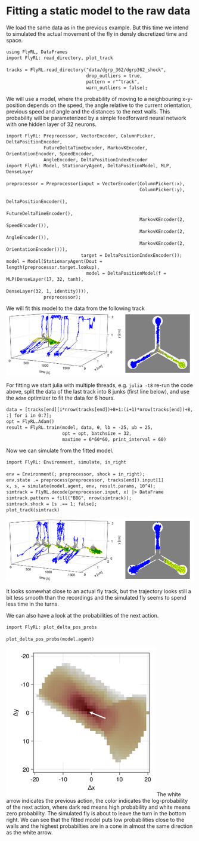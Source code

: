 # Fitting a static model to the raw data

We load the same data as in the previous example. But this time we intend to simulated the
actual movement of the fly in densly discretized time and space.

```
using FlyRL, DataFrames
import FlyRL: read_directory, plot_track

tracks = FlyRL.read_directory("data/dgrp_362/dgrp362_shock",
                              drop_outliers = true,
                              pattern = r"^track",
                              warn_outliers = false);
```

We will use a model, where the probability of moving to a neighbouring x-y-position
depends on the speed, the angle relative to the current orientation, previous speed and
angle and the distances to the next walls. This probability will be parameterized by a
simple feedforward neural network with one hidden layer of 32 neurons.
```
import FlyRL: Preprocessor, VectorEncoder, ColumnPicker, DeltaPositionEncoder,
              FutureDeltaTimeEncoder, MarkovKEncoder, OrientationEncoder, SpeedEncoder,
              AngleEncoder, DeltaPositionIndexEncoder
import FlyRL: Model, StationaryAgent, DeltaPositionModel, MLP, DenseLayer

preprocessor = Preprocessor(input = VectorEncoder(ColumnPicker(:x),
                                                  ColumnPicker(:y),
                                                  DeltaPositionEncoder(),
                                                  FutureDeltaTimeEncoder(),
                                                  MarkovKEncoder(2, SpeedEncoder()),
                                                  MarkovKEncoder(2, AngleEncoder()),
                                                  MarkovKEncoder(2, OrientationEncoder())),
                            target = DeltaPositionIndexEncoder());
model = Model(StationaryAgent(Dout = length(preprocessor.target.lookup),
                              model = DeltaPositionModel(f = MLP(DenseLayer(17, 32, tanh),
                                                                 DenseLayer(32, 1, identity)))),
              preprocessor);
```

We will fit this model to the data from the following track
![](images/track1.png)

For fitting we start julia with multiple threads, e.g. `julia -t8` re-run the code above,
split the data of the last track into 8 junks (first line below), and use the `Adam`
optimizer to fit the data for 6 hours.

```
data = [tracks[end][i*nrow(tracks[end])÷8+1:(i+1)*nrow(tracks[end])÷8, :] for i in 0:7];
opt = FlyRL.Adam()
result = FlyRL.train(model, data, θ, lb = -25, ub = 25,
                     opt = opt, batchsize = 32,
                     maxtime = 6*60*60, print_interval = 60)
```

Now we can simulate from the fitted model.
```
import FlyRL: Environment, simulate, in_right

env = Environment(; preprocessor, shock = in_right);
env.state .= preprocess(preprocessor, tracks[end]).input[1]
x, s, = simulate(model.agent, env, result.params, 10^4);
simtrack = FlyRL.decode(preprocessor.input, x) |> DataFrame
simtrack.pattern = fill("BBG", nrow(simtrack));
simtrack.shock = [s .== 1; false];
plot_track(simtrack)
```

![](images/detailed_simtrack.png)

It looks somewhat close to an actual fly track, but the trajectory looks still a bit less
smooth than the recordings and the simulated fly seems to spend less time in the turns.

We can also have a look at the probabilities of the next action.
```
import FlyRL: plot_delta_pos_probs

plot_delta_pos_probs(model.agent)
```
![](images/delta_pos.png)
The white arrow indicates the previous action, the color indicates the log-probability of
the next action, where dark red means high probability and white means zero probability.
The simulated fly is about to leave the turn in the bottom right.
We can see that the fitted model puts low probabilities close to the walls and the highest
probabilties are in a cone in almost the same direction as the white arrow.


